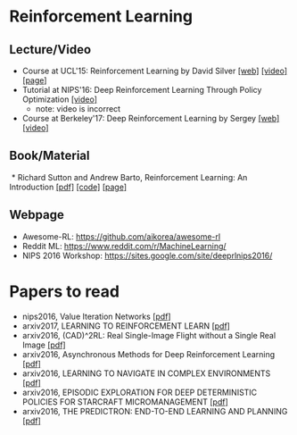 # Reinforcement Learning
## Lecture/Video
  * Course at UCL'15: Reinforcement Learning by David Silver [[web]](http://www0.cs.ucl.ac.uk/staff/d.silver/web/Teaching.html) [[video]](https://www.youtube.com/watch?v=2pWv7GOvuf0&list=PL7-jPKtc4r78-wCZcQn5IqyuWhBZ8fOxT) [[page]](rl/course-ucl.md)
  * Tutorial at NIPS'16: Deep Reinforcement Learning Through Policy Optimization [[video]](https://channel9.msdn.com/Events/Neural-Information-Processing-Systems-Conference/Neural-Information-Processing-Systems-Conference-NIPS-2016/Deep-Reinforcement-Learning-Through-Policy-Optimization)
    * note: video is incorrect
  * Course at Berkeley'17: Deep Reinforcement Learning by Sergey [[web]](http://rll.berkeley.edu/deeprlcourse/) [[video]](https://www.youtube.com/playlist?list=PLkFD6_40KJIwTmSbCv9OVJB3YaO4sFwkX)

## Book/Material
  * Richard Sutton and Andrew Barto, Reinforcement Learning: An Introduction [[pdf]](https://webdocs.cs.ualberta.ca/~sutton/book/bookdraft2016sep.pdf) [[code]](https://webdocs.cs.ualberta.ca/~sutton/book/code/code.html) [[page]](rl/book.md)

## Webpage
  * Awesome-RL: https://github.com/aikorea/awesome-rl
  * Reddit ML: https://www.reddit.com/r/MachineLearning/
  * NIPS 2016 Workshop: https://sites.google.com/site/deeprlnips2016/

# Papers to read
* nips2016, Value Iteration Networks [[pdf]](https://arxiv.org/pdf/1602.02867v2.pdf)
* arxiv2017, LEARNING TO REINFORCEMENT LEARN [[pdf]](https://arxiv.org/pdf/1611.05763v3.pdf)
* arxiv2016, (CAD)^2RL: Real Single-Image Flight without a Single Real Image [[pdf]](https://arxiv.org/pdf/1611.04201.pdf)
* arxiv2016, Asynchronous Methods for Deep Reinforcement Learning [[pdf]](https://arxiv.org/pdf/1602.01783v2.pdf)
* arxiv2016, LEARNING TO NAVIGATE IN COMPLEX ENVIRONMENTS [[pdf]](https://arxiv.org/pdf/1611.03673v3.pdf)
* arxiv2016, EPISODIC EXPLORATION FOR DEEP DETERMINISTIC POLICIES FOR STARCRAFT MICROMANAGEMENT [[pdf]](https://openreview.net/pdf?id=r1LXit5ee)
* arxiv2016, THE PREDICTRON: END-TO-END LEARNING AND PLANNING [[pdf]](https://openreview.net/pdf?id=BkJsCIcgl)
